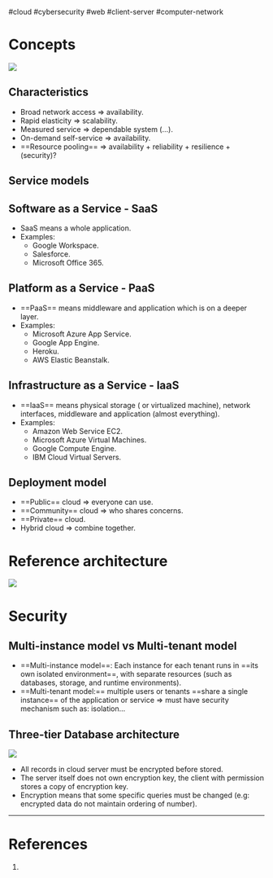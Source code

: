 #cloud #cybersecurity #web #client-server #computer-network 


# Concepts
![](Pasted%20image%2020240513082725.png)
## Characteristics
- Broad network access => availability.
- Rapid elasticity => scalability.
- Measured service => dependable system (...).
- On-demand self-service => availability.
- ==Resource pooling== => availability + reliability + resilience + (security)?
## Service models
## Software as a Service - SaaS
- SaaS means a whole application.
- Examples:
	- Google Workspace.
	- Salesforce.
	- Microsoft Office 365.
## Platform as a Service - PaaS
- ==PaaS== means middleware and application which is on a deeper layer.
- Examples:
	- Microsoft Azure App Service.
	- Google App Engine.
	- Heroku.
	- AWS Elastic Beanstalk.
## Infrastructure as a Service - IaaS 
- ==IaaS== means physical storage ( or virtualized machine), network interfaces, middleware and application (almost everything).
- Examples:
	- Amazon Web Service EC2.
	- Microsoft Azure Virtual Machines.
	- Google Compute Engine.
	- IBM Cloud Virtual Servers.
## Deployment model
- ==Public== cloud => everyone can use.
- ==Community== cloud => who shares concerns.
- ==Private== cloud.
- Hybrid cloud => combine together.

# Reference architecture
![](Pasted%20image%2020240513085330.png)

# Security
## Multi-instance model vs Multi-tenant model
- ==Multi-instance model==: Each instance for each tenant runs in ==its own isolated environment==, with separate resources (such as databases, storage, and runtime environments).
- ==Multi-tenant model:== multiple users or tenants ==share a single instance== of the application or service => must have security mechanism such as: isolation...
## Three-tier Database architecture
![](Pasted%20image%2020240513093507.png)
- All records in cloud server must be encrypted before stored.
- The server itself does not own encryption key, the client with permission stores a copy of encryption key.
- Encryption means that some specific queries must be changed (e.g: encrypted data do not maintain ordering of number).

---
# References
1. 